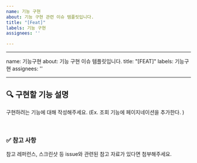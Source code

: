 ```yaml
---
name: 기능 구현
about: 기능 구현 관련 이슈 템플릿입니다.
title: "[Feat]"
labels: 기능 구현
assignees: ''

---
```


---
name: 기능구현
about: 기능 구현 이슈 템플릿입니다.
title: "[FEAT]"
labels: 기능구현
assignees: ''

---

## 🔍 구현할 기능 설명

구현하려는 기능에 대해 작성해주세요.
(Ex. 조회 기능에 페이지네이션을 추가한다. )

<br>

### ✅ 참고 사항

참고 레퍼런스, 스크린샷 등 issue와 관련된 참고 자료가 있다면 첨부해주세요.
